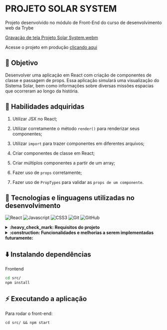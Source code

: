 # PROJETO SOLAR SYSTEM 

Projeto desenvolvido no módulo de Front-End do curso de desenvolvimento web da Trybe

[Gravação de tela Projeto Solar System.webm](https://github.com/lebarrichello/solar-system-lebarrichello/assets/42211040/b0be3846-0477-4e37-b432-0585c16fb3f1)


<p>Acesse o projeto em produção <a href="https://solar-system-lebarrichello-git-main-lebarrichello.vercel.app/" target="_blank">clicando aqui</a></p>

## 🎯 Objetivo

Desenvolver uma aplicação em React com criação de componentes de classe e passagem de props. Essa aplicação simulará uma visualização do Sistema Solar, bem como informações sobre diversas missões espacias que ocorreram ao longo da história.

## 📝 Habilidades adquiridas

  1. Utilizar JSX no React;

  2. Utilizar corretamente o método `render()` para renderizar seus componentes;

  3. Utilizar `import` para trazer componentes em diferentes arquivos;

  4. Criar componentes de classe em React;

  5. Criar múltiplos componentes a partir de um array;

  6. Fazer uso de `props` corretamente;

  7. Fazer uso de `PropTypes` para validar as `props de um componente`.

  ## :pushpin: Tecnologias e linguagens utilizadas no desenvolvimento
  ![React](https://img.shields.io/badge/react-%2320232a.svg?style=for-the-badge&logo=react&logoColor=%2361DAFB)
  ![Javascript](https://img.shields.io/badge/javascript-%23323330.svg?style=for-the-badge&logo=javascript&logoColor=%23F7DF1E)
  ![CSS3](https://img.shields.io/badge/css3-%231572B6.svg?style=for-the-badge&logo=css3&logoColor=white)
  ![Git](https://img.shields.io/badge/git-%23F05033.svg?style=for-the-badge&logo=git&logoColor=white)
  ![GitHub](https://img.shields.io/badge/github-%23121011.svg?style=for-the-badge&logo=github&logoColor=white)

<details>
  <summary><strong>:heavy_check_mark: Requisitos do projeto  </strong></summary><br />

 - [x] Crie um componente chamado Header.
 - [x] Crie um componente chamado SolarSystem.
 - [x] Crie um componente chamado Title.
 - [x] Renderize o componente Title dentro do componente SolarSystem.
 - [x] Crie um componente chamado PlanetCard.
 - [x] Renderize uma lista com os planetas do Sistema Solar.
 - [x] Crie um componente chamado Missions.
 - [x] Renderize o componente Title dentro do componente Missions.
 - [x] Crie um componente chamado MissionCard.
 - [x] Renderize uma lista com as missões espaciais.
</details>

<details>
  <summary><strong>:construction: Funcionalidades e melhorias a serem implementadas futuramente: </strong></summary><br />

 - [x] Responsividade e melhorias no CSS da pagina 
 
</details>

## ⬇️ Instalando dependências

Frontend

  ```bash
  cd src/
  npm install
  ``` 

## ⚡ Executando a aplicação

Para rodar o front-end:

  ```
  cd src/ && npm start
  ```


 
 

 

